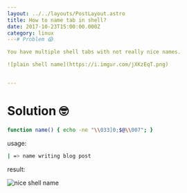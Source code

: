 ```yaml
---
layout: ../../layouts/PostLayout.astro
title: How to name tab in shell?
date: 2017-10-23T15:00:00.000Z
category: linux
---# Problem 😱

You have multiple shell tabs with not really nice names.

![plain shell name](https://i.imgur.com/jXKzEqT.png) 


---
```


# Solution 🤓

```bash
function name() { echo -ne "\\033]0;$@\\007"; }
```

usage:
```bash
| => name writing blog post
```

result:

![nice shell name](https://i.imgur.com/wI7Ax7f.png)
